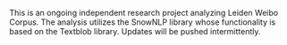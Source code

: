 This is an ongoing independent research project analyzing Leiden Weibo Corpus. The analysis utilizes the SnowNLP library whose functionality is based on the Textblob library. Updates will be pushed intermittently. 
